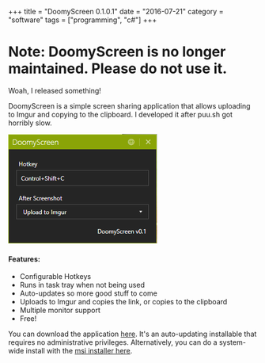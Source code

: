 +++
title = "DoomyScreen 0.1.0.1"
date = "2016-07-21"
category = "software"
tags = ["programming", "c#"]
+++

# Note: DoomyScreen is no longer maintained.  Please do not use it.

Woah, I released something!

DoomyScreen is a simple screen sharing application that allows uploading to Imgur and copying to the clipboard.  I developed it after puu.sh got horribly slow.  

![](/images/doomyscreen/Untitled.png)

#### Features:

- Configurable Hotkeys
- Runs in task tray when not being used
- Auto-updates so more good stuff to come
- Uploads to Imgur and copies the link, or copies to the clipboard
- Multiple monitor support
- Free!

You can download the application [here](/files/doomyscreen/Setup.exe).  It's an auto-updating installable that requires no administrative privileges.  Alternatively, you can do a system-wide install with the [msi installer here](/files/doomyscreen/Setup.msi). 